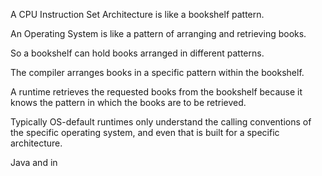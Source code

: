 A CPU Instruction Set Architecture is like a bookshelf pattern.

An Operating System is like a pattern of arranging and retrieving books.

So a bookshelf can hold books arranged in different patterns.

The compiler arranges books in a specific pattern within the bookshelf.

A runtime retrieves the requested books from the bookshelf because it knows the pattern in which the books are to be retrieved.

Typically OS-default runtimes only understand the calling conventions of the specific operating system, and even that is built for a specific architecture.

Java and in